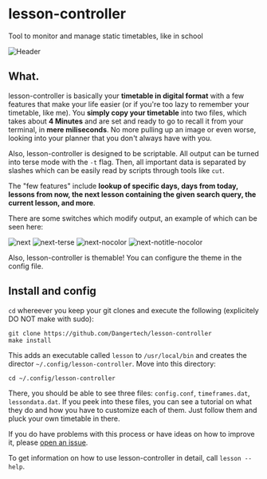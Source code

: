 # lesson-controller
Tool to monitor and manage static timetables, like in school

![Header](https://dangertechhub.000webhostapp.com/lesson-controller/images/monday.png)

## What.
lesson-controller is basically your **timetable in digital format** with a few features that
make your life easier (or if you're too lazy to remember your timetable, like me). You **simply
copy your timetable** into two files, which takes about **4 Minutes** and are set and ready to go
to recall it from your terminal, in **mere miliseconds**. No more pulling up an image or even worse,
looking into your planner that you don't always have with you.

Also, lesson-controller is designed to be scriptable. All output can be turned into terse mode
with the `-t` flag. Then, all important data is separated by slashes which can be easily read 
by scripts through tools like `cut`.

The "few features" include **lookup of specific days, days from today, lessons from now, the next
lesson containing the given search query, the current lesson, and more**.

There are some switches which modify output, an example of which can be seen here:

![next](https://dangertechhub.000webhostapp.com/lesson-controller/images/-nMaths.png)
![next-terse](https://dangertechhub.000webhostapp.com/lesson-controller/images/-t--nextMaths.png)
![next-nocolor](https://dangertechhub.000webhostapp.com/lesson-controller/images/-C--nextMaths.png)
![next-notitle-nocolor](https://dangertechhub.000webhostapp.com/lesson-controller/images/-T-C--nextMaths.png)

Also, lesson-controller is themable! You can configure the theme in the config file.

## Install and config
`cd` whereever you keep your git clones and execute the following (explicitely DO NOT make with sudo):


    git clone https://github.com/Dangertech/lesson-controller 
    make install


This adds an executable called `lesson` to `/usr/local/bin` and creates the director `~/.config/lesson-controller`.
Move into this directory:

    cd ~/.config/lesson-controller

There, you should be able to see three files: `config.conf`, `timeframes.dat`, `lessondata.dat`. If you
peek into these files, you can see a tutorial on what they do and how you have to customize each of them. 
Just follow them and pluck your own timetable in there.

If you do have problems with this process or have ideas on how to improve it, 
please [open an issue](https://github.com/dangertech/lesson-controller/issues/new).

To get information on how to use lesson-controller in detail, call `lesson --help`.
